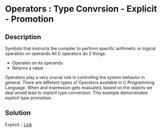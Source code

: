 # Operators : Type Convrsion - Explicit - Promotion

## Description

Symbols that instructs the compiler to perform specific arithmetic or logical operation on operands All C operators do 2 things:

- Operates on its operands
- Returns a value

Operators play a very crucial role in controlling the system behavior in general. 
There are different types of Operators available in C Programming Language. When and expression gets evaluated, based on the objects we deal would lead to implicit type conversion. 
This example demonstrates explicit type promotion.

## Solution

Explicit - [Link](https://github.com/rammya29/Emertxe-Internship/blob/main/Advanced%20-%20C/Sample%20Programs/Chapter-1%20:%20%20Basic%20Refresher/Program-35%20:%20Op%20-%20Type%20Conversion%20-%20Explicit%20-%20Promotion/promotion.c)
